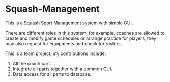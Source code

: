 # Squash-Management
This is a Squash Sport Management system with simple GUI. 

There are different roles in this system, for example, coaches are allowed to create and modify game schedules or arrange practice for players, they may also request for equipments and check for rosters.

This is a team project, my contributions include:
1. All the coach part.
2. Integrate all parts together with a common GUI.
3. Data access for all parts to database.
